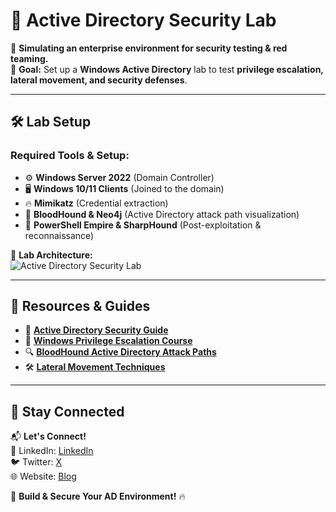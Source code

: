 # 🏢 Active Directory Security Lab  

📌 **Simulating an enterprise environment for security testing & red teaming.**  
🎯 **Goal:** Set up a **Windows Active Directory** lab to test **privilege escalation, lateral movement, and security defenses**.  

---

## 🛠️ Lab Setup  

### **Required Tools & Setup:**  
- ⚙️ **Windows Server 2022** (Domain Controller)  
- 🖥️ **Windows 10/11 Clients** (Joined to the domain)  
- 🔥 **Mimikatz** (Credential extraction)  
- 🏹 **BloodHound & Neo4j** (Active Directory attack path visualization)  
- 🚀 **PowerShell Empire & SharpHound** (Post-exploitation & reconnaissance)  

📸 **Lab Architecture:**  
![Active Directory Security Lab](https://media.licdn.com/dms/image/D4E12AQFGYe1SvtxQWw/article-cover_image-shrink_600_2000/0/1691185628401?e=2147483647&v=beta&t=nChGu9D8NJAd0ZLR1M_YBf1GNeUM55vTajK_u3pvOeU)  

---

## 🔗 Resources & Guides  

- 📜 **[Active Directory Security Guide](https://adsecurity.org/)**  
- 🎥 **[Windows Privilege Escalation Course](https://www.udemy.com/course/windows-privilege-escalation-for-beginners/)**  
- 🔍 **[BloodHound Active Directory Attack Paths](https://bloodhound.readthedocs.io/en/latest/)**  
- 🛠️ **[Lateral Movement Techniques](https://attack.mitre.org/tactics/TA0008/)**  

---

## 📢 Stay Connected  

📬 **Let's Connect!**  
💼 LinkedIn: [LinkedIn](https://www.linkedin.com/in/sheldon-brown-cybersecurity/)  
🐦 Twitter: [X](https://twitter.com/)  
🌐 Website: [Blog](https://github.com/lorcoom7/Default)  
 

🚀 **Build & Secure Your AD Environment!** 🔥  
